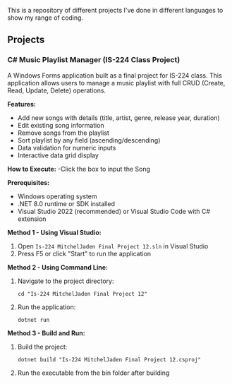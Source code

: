 This is a repository of different projects I've done in different languages to show my range of coding.

## Projects

### C# Music Playlist Manager (IS-224 Class Project)
A Windows Forms application built as a final project for IS-224 class. This application allows users to manage a music playlist with full CRUD (Create, Read, Update, Delete) operations.

**Features:**
- Add new songs with details (title, artist, genre, release year, duration)
- Edit existing song information
- Remove songs from the playlist
- Sort playlist by any field (ascending/descending)
- Data validation for numeric inputs
- Interactive data grid display

**How to Execute:**
-Click the box to input the Song

**Prerequisites:**
- Windows operating system
- .NET 8.0 runtime or SDK installed
- Visual Studio 2022 (recommended) or Visual Studio Code with C# extension

**Method 1 - Using Visual Studio:**
1. Open `Is-224 MitchelJaden Final Project 12.sln` in Visual Studio
2. Press F5 or click "Start" to run the application

**Method 2 - Using Command Line:**
1. Navigate to the project directory:
   ```
   cd "Is-224 MitchelJaden Final Project 12"
   ```
2. Run the application:
   ```
   dotnet run
   ```

**Method 3 - Build and Run:**
1. Build the project:
   ```
   dotnet build "Is-224 MitchelJaden Final Project 12.csproj"
   ```
2. Run the executable from the bin folder after building
